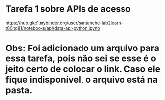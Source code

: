 # Tarefa 1 sobre APIs de acesso

https://hub.gke1.mybinder.org/user/santanche-lab2learn-t00ltq81/notebooks/api/data-api-python.ipynb

# Obs: Foi adicionado um arquivo para essa tarefa, pois não sei se esse é o jeito certo de colocar o link. Caso ele fique indisponível, o arquivo está na pasta.
